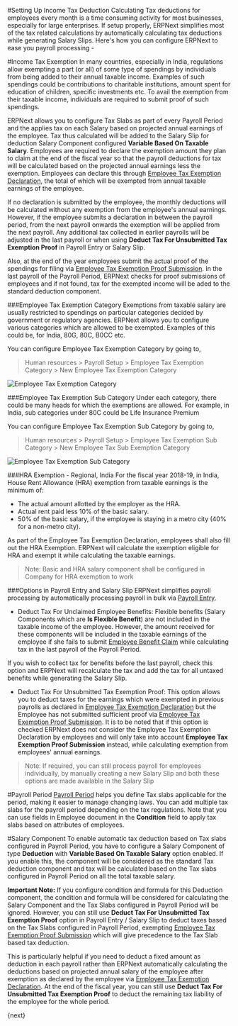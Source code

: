 <!-- add-breadcrumbs -->
#Setting Up Income Tax Deduction
Calculating Tax deductions for employees every month is a time consuming activity for most businesses, especially for large enterprises. If setup properly, ERPNext simplifies most of the tax related calculations by automatically calculating tax deductions while generating Salary Slips. Here's how you can configure ERPNext to ease you payroll processing -

#Income Tax Exemption
In many countries, especially in India, regulations allow exempting a part (or all) of some type of spendings by individuals from being added to their annual taxable income. Examples of such spendings could be contributions to charitable institutions, amount spent for education of children, specific investments etc. To
avail the exemption from their taxable income, individuals are required to submit proof of such spendings.

ERPNext allows you to configure Tax Slabs as part of every Payroll Period and the applies tax on each Salary based on projected annual earnings of the employee. Tax thus calculated will be added to the Salary Slip for  deduction Salary Component configured **Variable Based On Taxable Salary**. Employees are required to declare the exemption amount they plan to claim at the end of the fiscal year so that the payroll deductions for tax will be calculated based on the projected annual earnings less the exemption. Employees can declare this through [Employee Tax Exemption Declaration](/docs/user/manual/en/human-resources/employee-tax-exemption-declaration.html), the total of which will be exempted from annual taxable earnings of the employee.

If no declaration is submitted by the employee, the monthly deductions will be calculated without any exemption from the employee's annual earnings. However, if the employee submits a declaration in between the payroll period, from the next payroll onwards the exemption will be applied from the next payroll. Any additional tax collected in earlier payrolls will be adjusted in the last payroll or when using **Deduct Tax For Unsubmitted Tax Exemption Proof** in Payroll Entry or Salary Slip.

Also, at the end of the year employees submit the actual proof of the spendings for filing via [Employee Tax Exemption Proof Submission](/docs/user/manual/en/human-resources/employee-tax-exemption-proof-submission.html). In the last payroll of the Payroll Period, ERPNext checks for proof submissions of employees and if not found, tax for the exempted income will be aded to the standard deduction component.

###Employee Tax Exemption Category
Exemptions from taxable salary are usually restricted to spendings on particular categories decided by government or regulatory agencies. ERPNext allows you to configure various categories which are allowed to be exempted. Examples of this could be, for India, 80G, 80C, B0CC etc.

You can configure Employee Tax Exemption Category by going to,
> Human resources > Payroll Setup > Employee Tax Exemption Category > New Employee Tax Exemption Category

<img class="screenshot" alt="Employee Tax Exemption Category" src="/docs/assets/img/human-resources/employee-tax-exemption-category.png">

###Employee Tax Exemption Sub Category
Under each category, there could be many heads for which the exemptions are allowed. For example, in India, sub categories under 80C could be Life Insurance Premium

You can configure Employee Tax Exemption Sub Category by going to,
> Human resources > Payroll Setup > Employee Tax Exemption Sub Category > New Employee Tax Sub Exemption Category

<img class="screenshot" alt="Employee Tax Exemption Sub Category" src="/docs/assets/img/human-resources/employee-tax-exemption-subcategory.png">

###HRA Exemption - Regional, India
For the fiscal year 2018-19, in India, House Rent Allowance (HRA) exemption from taxable earnings is the minimum of:
 * The actual amount allotted by the employer as the HRA.
 * Actual rent paid less 10% of the basic salary.
 * 50% of the basic salary, if the employee is staying in a metro city (40% for a non-metro city).

 As part of the Employee Tax Exemption Declaration, employees shall also fill out the HRA Exemption. ERPNext will calculate the exemption eligible for HRA and exempt it while calculating the taxable earnings.

 > Note: Basic and HRA salary component shall be configured in Company for HRA exemption to work

###Options in Payroll Entry and Salary Slip
ERPNext simplifies payroll processing by automatically processing payroll in bulk via [Payroll Entry](/docs/user/manual/en/human-resources/payroll-entry.html).

* Deduct Tax For Unclaimed Employee Benefits: Flexible benefits (Salary Components which are **Is Flexible Benefit**) are not included in the taxable income of the employee. However, the amount received for these components will be included in the taxable earnings of the employee if she fails to submit [Employee Benefit Claim](/docs/user/manual/en/human-resources/employee-benefit-claim.html) while calculating tax in the last payroll of the Payroll Period.

If you wish to collect tax for benefits before the last payroll, check this option and ERPNext will recalculate the tax and add the tax for all untaxed benefits while generating the Salary Slip.

* Deduct Tax For Unsubmitted Tax Exemption Proof: This option allows you to deduct taxes for the earnings which were exempted in previous payrolls as declared in [Employee Tax Exemption Declaration](/docs/user/manual/en/human-resources/employee-tax-exemption-declaration.html) but the Employee has not submitted sufficient proof via  [Employee Tax Exemption Proof Submission](/docs/user/manual/en/human-resources/employee-tax-exemption-proof-submission.html). It is to be noted that if this option is checked ERPNext does not consider the Employee Tax Exemption Declaration by employees and will only take into account **Employee Tax Exemption Proof Submission** instead, while calculating exemption from employees' annual earnings.

>Note: If required, you can still process payroll for employees individually, by manually creating a new Salary Slip and both these options are made available in the Salary Slip

#Payroll Period
[Payroll Period](/docs/user/manual/en/human-resources/payroll-period.html) helps you define Tax slabs applicable for the period, making it easier to manage changing laws. You can add multiple tax slabs for the payroll period depending on the tax regulations. Note that you can use fields in Employee document in the **Condition** field to apply tax slabs based on attributes of employees.

#Salary Component
To enable automatic tax deduction based on Tax slabs configured in Payroll Period, you have to configure a Salary Component of type **Deduction** with **Variable Based On Taxable Salary** option enabled. If you enable this, the component will be considered as the standard Tax deduction component and tax will be calculated based on the Tax slabs configured in Payroll Period on all the total taxable salary.

**Important Note:** If you configure condition and formula for this Deduction component, the condition and formula will be considered for calculating the Salary Component and the Tax Slabs configured in Payroll Period will be ignored. However, you can still use **Deduct Tax For Unsubmitted Tax Exemption Proof** option in Payroll Entry / Salary Slip to deduct taxes based on the Tax Slabs configured in Payroll Period, exempting [Employee Tax Exemption Proof Submission](/docs/user/manual/en/human-resources/employee-tax-exemption-proof-submission.html) which will give precedence to the Tax Slab based tax deduction.

This is particularly helpful if you need to deduct a fixed amount as deduction in each payroll rather than ERPNext automatically calculating the deductions based on projected annual salary of the employee after exemption as declared by the employee via [Employee Tax Exemption Declaration](/docs/user/manual/en/human-resources/employee-tax-exemption-declaration.html). At the end of the fiscal year, you can still use **Deduct Tax For Unsubmitted Tax Exemption Proof** to deduct the remaining tax liability of the employee for the whole period.

{next}
